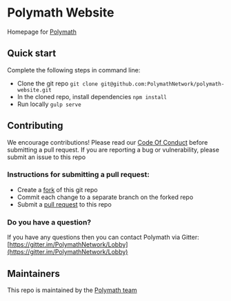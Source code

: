# Polymath Website

Homepage for [Polymath](https://www.polymath.network)

## Quick start

Complete the following steps in command line:

- Clone the git repo `git clone git@github.com:PolymathNetwork/polymath-website.git`
- In the cloned repo, install dependencies `npm install`
- Run locally `gulp serve`

## Contributing

We encourage contributions! Please read our [Code Of Conduct](https://github.com/PolymathNetwork/polymath-core/blob/master/CODE_OF_CONDUCT.md) before submitting a pull request. If you are reporting a bug or vulnerability, please submit an issue to this repo

### Instructions for submitting a pull request:

- Create a [fork](https://help.github.com/articles/fork-a-repo/) of this git repo
- Commit each change to a separate branch on the forked repo
- Submit a [pull request](https://help.github.com/articles/creating-a-pull-request/) to this repo

### Do you have a question?

If you have any questions then you can contact Polymath via Gitter: [https://gitter.im/PolymathNetwork/Lobby](https://gitter.im/PolymathNetwork/Lobby)

## Maintainers

This repo is maintained by the [Polymath team](https://github.com/PolymathNetwork)
